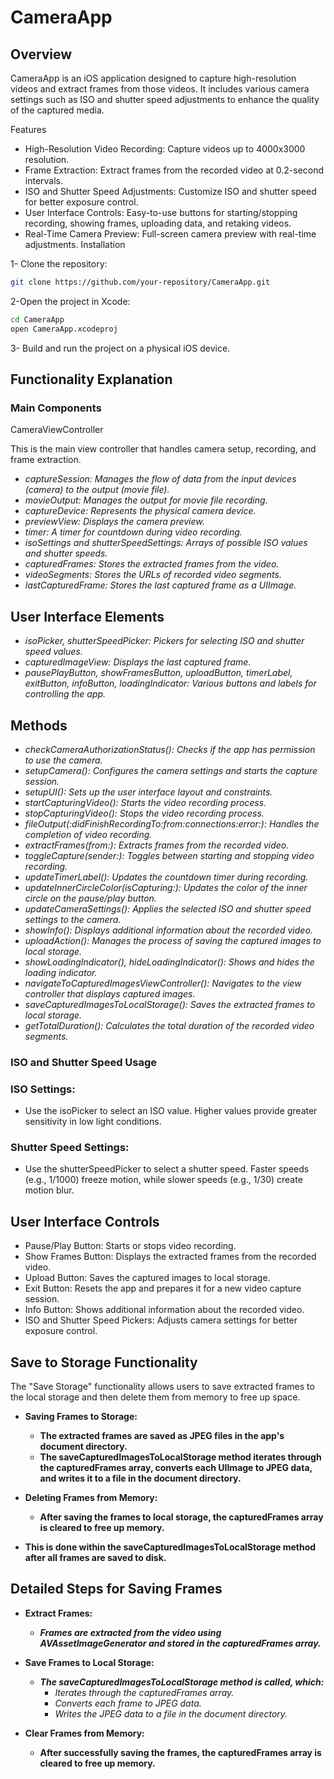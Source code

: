 # CameraApp

## Overview

CameraApp is an iOS application designed to capture high-resolution videos and extract frames from those videos. It includes various camera settings such as ISO and shutter speed adjustments to enhance the quality of the captured media.

Features

- High-Resolution Video Recording: Capture videos up to 4000x3000 resolution.
- Frame Extraction: Extract frames from the recorded video at 0.2-second intervals.
- ISO and Shutter Speed Adjustments: Customize ISO and shutter speed for better exposure control.
- User Interface Controls: Easy-to-use buttons for starting/stopping recording, showing frames, uploading data, and retaking videos.
 - Real-Time Camera Preview: Full-screen camera preview with real-time adjustments.
Installation

1- Clone the repository:
```bash
git clone https://github.com/your-repository/CameraApp.git
```
2-Open the project in Xcode:
```bash
cd CameraApp
open CameraApp.xcodeproj
```
3- Build and run the project on a physical iOS device.

## Functionality Explanation

### Main Components

CameraViewController

This is the main view controller that handles camera setup, recording, and frame extraction.

- _captureSession: Manages the flow of data from the input devices (camera) to the output (movie file)._
- _movieOutput: Manages the output for movie file recording._
- _captureDevice: Represents the physical camera device._
- _previewView: Displays the camera preview._
- _timer: A timer for countdown during video recording._
- _isoSettings and shutterSpeedSettings: Arrays of possible ISO values and shutter speeds._
- _capturedFrames: Stores the extracted frames from the video._
- _videoSegments: Stores the URLs of recorded video segments._
- _lastCapturedFrame: Stores the last captured frame as a UIImage._

## User Interface Elements

- _isoPicker, shutterSpeedPicker: Pickers for selecting ISO and shutter speed values._
- _capturedImageView: Displays the last captured frame._
- _pausePlayButton, showFramesButton, uploadButton, timerLabel, exitButton, infoButton, loadingIndicator: Various buttons and labels for controlling the app._

## Methods

- _checkCameraAuthorizationStatus(): Checks if the app has permission to use the camera._
- _setupCamera(): Configures the camera settings and starts the capture session._
- _setupUI(): Sets up the user interface layout and constraints._
- _startCapturingVideo(): Starts the video recording process._
- _stopCapturingVideo(): Stops the video recording process._
- _fileOutput(:didFinishRecordingTo:from:connections:error:): Handles the completion of video recording._
- _extractFrames(from:): Extracts frames from the recorded video._
- _toggleCapture(sender:): Toggles between starting and stopping video recording._
- _updateTimerLabel(): Updates the countdown timer during recording._
- _updateInnerCircleColor(isCapturing:): Updates the color of the inner circle on the pause/play button._
- _updateCameraSettings(): Applies the selected ISO and shutter speed settings to the camera._
- _showInfo(): Displays additional information about the recorded video._
- _uploadAction(): Manages the process of saving the captured images to local storage._
- _showLoadingIndicator(), hideLoadingIndicator(): Shows and hides the loading indicator._
- _navigateToCapturedImagesViewController(): Navigates to the view controller that displays captured images._
- _saveCapturedImagesToLocalStorage(): Saves the extracted frames to local storage._
- _getTotalDuration(): Calculates the total duration of the recorded video segments._

### ISO and Shutter Speed Usage

### ISO Settings:

- Use the isoPicker to select an ISO value. Higher values provide greater sensitivity in low light conditions.

### Shutter Speed Settings:

- Use the shutterSpeedPicker to select a shutter speed. Faster speeds (e.g., 1/1000) freeze motion, while slower speeds (e.g., 1/30) create motion blur.

## User Interface Controls

- Pause/Play Button: Starts or stops video recording.
- Show Frames Button: Displays the extracted frames from the recorded video.
- Upload Button: Saves the captured images to local storage.
- Exit Button: Resets the app and prepares it for a new video capture session.
- Info Button: Shows additional information about the recorded video.
- ISO and Shutter Speed Pickers: Adjusts camera settings for better exposure control.

## Save to Storage Functionality

The "Save Storage" functionality allows users to save extracted frames to the local storage and then delete them from memory to free up space.

- __**Saving Frames to Storage:**__

    - **The extracted frames are saved as JPEG files in the app's document directory.**
    - **The saveCapturedImagesToLocalStorage method iterates through the capturedFrames array, converts each UIImage to JPEG data, and writes it to a file in the document directory.**


- __**Deleting Frames from Memory:**__

    - **After saving the frames to local storage, the capturedFrames array is cleared to free up memory.**
- **This is done within the saveCapturedImagesToLocalStorage method after all frames are saved to disk.**

## Detailed Steps for Saving Frames

- **Extract Frames:**

    - _**Frames are extracted from the video using AVAssetImageGenerator and stored in the capturedFrames array.**_

- **Save Frames to Local Storage:**

    - _**The saveCapturedImagesToLocalStorage method is called, which:**_
        - _Iterates through the capturedFrames array._
        - _Converts each frame to JPEG data._
        - _Writes the JPEG data to a file in the document directory._

- **Clear Frames from Memory:**

    - **After successfully saving the frames, the capturedFrames array is cleared to free up memory.**
